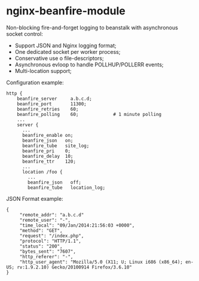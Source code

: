 nginx-beanfire-module
=====================

Non-blocking fire-and-forget logging to beanstalk with asynchronous socket control:

- Support JSON and Nginx logging format; 
- One dedicated socket per worker process; 
- Conservative use o file-descriptors; 
- Asynchronous evloop to handle POLLHUP/POLLERR events;
- Multi-location support; 

Configuration example:
```
http {
    beanfire_server     a.b.c.d;
    beanfire_port       11300;
    beanfire_retries    60;
    beanfire_polling    60;             # 1 minute polling
    ...
    server {
      ...
      beanfire_enable on;
      beanfire_json   on;
      beanfire_tube   site_log;
      beanfire_pri    0;
      beanfire_delay  10;
      beanfire_ttr    120;
      ...
      location /foo {
        ...
        beanfire_json   off;
        beanfire_tube   location_log;
```       

JSON Format example:
```
{
     "remote_addr": "a.b.c.d"
     "remote_user": "-",
     "time_local": "09/Jan/2014:21:56:03 +0000",
     "method": "GET",
     "request": "/index.php",
     "protocol": "HTTP/1.1",
     "status": "200",
     "bytes_sent": "7607",
     "http_referer": "-",
     "http_user_agent": "Mozilla/5.0 (X11; U; Linux i686 (x86_64); en-US; rv:1.9.2.10) Gecko/20100914 Firefox/3.6.10"	
} 
```
